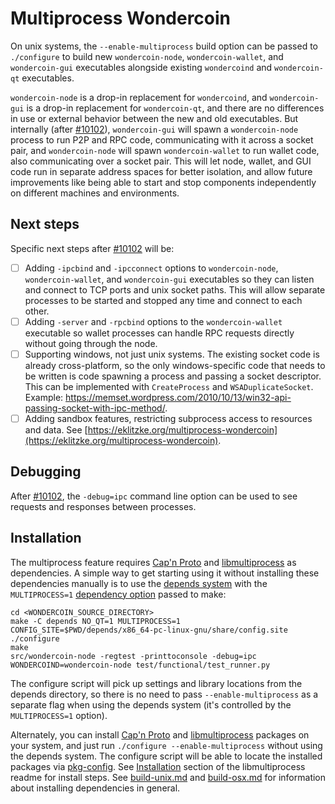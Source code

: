 # Multiprocess Wondercoin

On unix systems, the `--enable-multiprocess` build option can be passed to `./configure` to build new `wondercoin-node`, `wondercoin-wallet`, and `wondercoin-gui` executables alongside existing `wondercoind` and `wondercoin-qt` executables.

`wondercoin-node` is a drop-in replacement for `wondercoind`, and `wondercoin-gui` is a drop-in replacement for `wondercoin-qt`, and there are no differences in use or external behavior between the new and old executables. But internally (after [#10102](https://github.com/wondercoin/wondercoin/pull/10102)), `wondercoin-gui` will spawn a `wondercoin-node` process to run P2P and RPC code, communicating with it across a socket pair, and `wondercoin-node` will spawn `wondercoin-wallet` to run wallet code, also communicating over a socket pair. This will let node, wallet, and GUI code run in separate address spaces for better isolation, and allow future improvements like being able to start and stop components independently on different machines and environments.

## Next steps

Specific next steps after [#10102](https://github.com/wondercoin/wondercoin/pull/10102) will be:

- [ ] Adding `-ipcbind` and `-ipcconnect` options to `wondercoin-node`, `wondercoin-wallet`, and `wondercoin-gui` executables so they can listen and connect to TCP ports and unix socket paths. This will allow separate processes to be started and stopped any time and connect to each other.
- [ ] Adding `-server` and `-rpcbind` options to the `wondercoin-wallet` executable so wallet processes can handle RPC requests directly without going through the node.
- [ ] Supporting windows, not just unix systems. The existing socket code is already cross-platform, so the only windows-specific code that needs to be written is code spawning a process and passing a socket descriptor. This can be implemented with `CreateProcess` and `WSADuplicateSocket`. Example: https://memset.wordpress.com/2010/10/13/win32-api-passing-socket-with-ipc-method/.
- [ ] Adding sandbox features, restricting subprocess access to resources and data. See [https://eklitzke.org/multiprocess-wondercoin](https://eklitzke.org/multiprocess-wondercoin).

## Debugging

After [#10102](https://github.com/wondercoin/wondercoin/pull/10102), the `-debug=ipc` command line option can be used to see requests and responses between processes.

## Installation

The multiprocess feature requires [Cap'n Proto](https://capnproto.org/) and [libmultiprocess](https://github.com/chaincodelabs/libmultiprocess) as dependencies. A simple way to get starting using it without installing these dependencies manually is to use the [depends system](../depends) with the `MULTIPROCESS=1` [dependency option](../depends#dependency-options) passed to make:

```
cd <WONDERCOIN_SOURCE_DIRECTORY>
make -C depends NO_QT=1 MULTIPROCESS=1
CONFIG_SITE=$PWD/depends/x86_64-pc-linux-gnu/share/config.site ./configure
make
src/wondercoin-node -regtest -printtoconsole -debug=ipc
WONDERCOIND=wondercoin-node test/functional/test_runner.py
```

The configure script will pick up settings and library locations from the depends directory, so there is no need to pass `--enable-multiprocess` as a separate flag when using the depends system (it's controlled by the `MULTIPROCESS=1` option).

Alternately, you can install [Cap'n Proto](https://capnproto.org/) and [libmultiprocess](https://github.com/chaincodelabs/libmultiprocess) packages on your system, and just run `./configure --enable-multiprocess` without using the depends system. The configure script will be able to locate the installed packages via [pkg-config](https://www.freedesktop.org/wiki/Software/pkg-config/). See [Installation](https://github.com/chaincodelabs/libmultiprocess#installation) section of the libmultiprocess readme for install steps. See [build-unix.md](build-unix.md) and [build-osx.md](build-osx.md) for information about installing dependencies in general.
